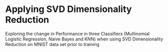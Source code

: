 # Applying SVD Dimensionality Reduction
Exploring the change in Performance in three Classifiers (Multinomial Logistic Regression, Naive Bayes and KNN) when using SVD Dimensionality Reduction on MNIST data set prior to training

